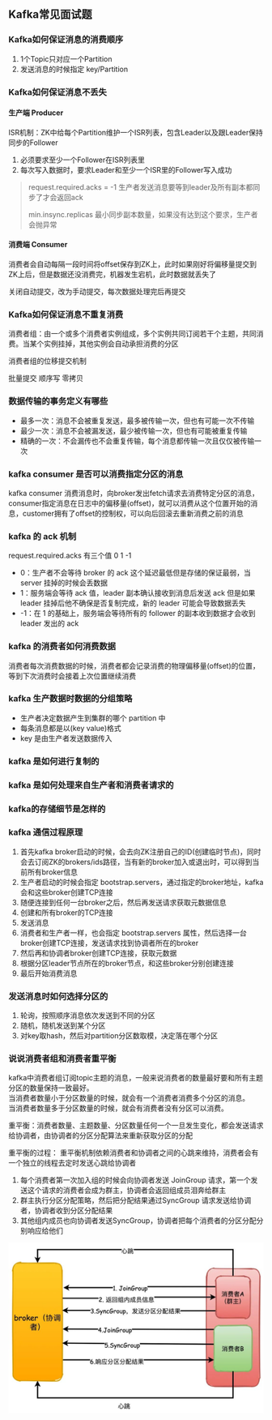 ## Kafka常见面试题

### Kafka如何保证消息的消费顺序

1. 1个Topic只对应一个Partition
2. 发送消息的时候指定 key/Partition

### Kafka如何保证消息不丢失

#### 生产端 Producer

ISR机制：ZK中给每个Partition维护一个ISR列表，包含Leader以及跟Leader保持同步的Follower

1. 必须要求至少一个Follower在ISR列表里
2. 每次写入数据时，要求Leader和至少一个ISR里的Follower写入成功

> request.required.acks = -1 生产者发送消息要等到leader及所有副本都同步了才会返回ack
>
> min.insync.replicas 最小同步副本数量，如果没有达到这个要求，生产者会抛异常

#### 消费端 Consumer

消费者会自动每隔一段时间将offset保存到ZK上，此时如果刚好将偏移量提交到ZK上后，但是数据还没消费完，机器发生宕机，此时数据就丢失了

关闭自动提交，改为手动提交，每次数据处理完后再提交

### Kafka如何保证消息不重复消费

消费者组：由一个或多个消费者实例组成，多个实例共同订阅若干个主题，共同消费。当某个实例挂掉，其他实例会自动承担消费的分区

消费者组的位移提交机制

批量提交 顺序写 零拷贝



### 数据传输的事务定义有哪些

+ 最多一次：消息不会被重复发送，最多被传输一次，但也有可能一次不传输
+ 最少一次：消息不会被漏发送，最少被传输一次，但也有可能被重复传输
+ 精确的一次：不会漏传也不会重复传输，每个消息都传输一次且仅仅被传输一次

### kafka consumer 是否可以消费指定分区的消息

kafka consumer 消费消息时，向broker发出fetch请求去消费特定分区的消息，consumer指定消息在日志中的偏移量(offset)，就可以消费从这个位置开始的消息，customer拥有了offset的控制权，可以向后回滚去重新消费之前的消息

### kafka 的 ack 机制

request.required.acks 有三个值 0 1 -1

+ 0：生产者不会等待 broker 的 ack 这个延迟最低但是存储的保证最弱，当 server 挂掉的时候会丢数据
+ 1：服务端会等待 ack 值，leader 副本确认接收到消息后发送 ack 但是如果 leader 挂掉后他不确保是否复制完成，新的 leader 可能会导致数据丢失
+ -1：在 1 的基础上，服务端会等待所有的 follower 的副本收到数据才会收到 leader 发出的 ack

### kafka 的消费者如何消费数据

消费者每次消费数据的时候，消费者都会记录消费的物理偏移量(offset)的位置，等到下次消费时会接着上次位置继续消费

### kafka 生产数据时数据的分组策略

+ 生产者决定数据产生到集群的哪个 partition 中
+ 每条消息都是以(key value)格式
+ key 是由生产者发送数据传入

### kafka 是如何进行复制的

### kafka 是如何处理来自生产者和消费者请求的

### kafka的存储细节是怎样的


### kafka 通信过程原理
1. 首先kafka broker启动的时候，会去向ZK注册自己的ID(创建临时节点)，同时会去订阅ZK的brokers/ids路径，当有新的broker加入或退出时，可以得到当前所有broker信息
2. 生产者启动的时候会指定 bootstrap.servers，通过指定的broker地址，kafka会和这些broker创建TCP连接
3. 随便连接到任何一台broker之后，然后再发送请求获取元数据信息
4. 创建和所有broker的TCP连接
5. 发送消息
6. 消费者和生产者一样，也会指定 bootstrap.servers 属性，然后选择一台broker创建TCP连接，发送请求找到协调者所在的broker
7. 然后再和协调者broker创建TCP连接，获取元数据
8. 根据分区leader节点所在的broker节点，和这些broker分别创建连接
9. 最后开始消费消息

### 发送消息时如何选择分区的
1. 轮询，按照顺序消息依次发送到不同的分区
2. 随机，随机发送到某个分区
3. 对key取hash，然后对partition分区数取模，决定落在哪个分区

### 说说消费者组和消费者重平衡
kafka中消费者组订阅topic主题的消息，一般来说消费者的数量最好要和所有主题分区的数量保持一致最好。  
当消费者数量小于分区数量的时候，就会有一个消费者消费多个分区的消息。  
当消费者数量多于分区数量的时候，就会有消费者没有分区可以消费。

重平衡：消费者数量、主题数量、分区数量任何一个一旦发生变化，都会发送请求给协调者，由协调者的分区分配算法来重新获取分区的分配

重平衡的过程：
重平衡机制依赖消费者和协调者之间的心跳来维持，消费者会有一个独立的线程去定时发送心跳给协调者
1. 每个消费者第一次加入组的时候会向协调者发送 JoinGroup 请求，第一个发送这个请求的消费者会成为群主，协调者会返回组成员泪奔给群主
2. 群主执行分区分配策略，然后把分配结果通过SyncGroup 请求发送给协调者，协调者收到分区分配结果
3. 其他组内成员也向协调者发送SyncGroup，协调者把每个消费者的分区分配分别响应给他们

![kafka重平衡](../pic/重平衡.png)